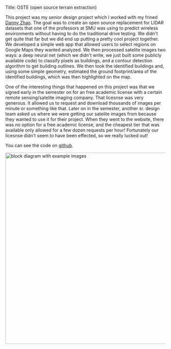 Title: OSTE (open source terrain extraction)

This project was my senior design project which I worked with my frined [Danny Zhao](https://www.linkedin.com/in/dannyzh/).  The goal was to create an open source replacement for LIDAR datasets that one of the professors at SMU was using to predict wireless environments without having to do the traditional drive testing.  We didn't get quite that far but we did end up putting a pretty cool project together.  We developed a simple web app that allowed users to select regions on Google Maps they wanted analyzed.  We then processed satelite images two ways: a deep neural net (which we didn't write, we just built some publicly available code) to classify pixels as buildings, and a contour detection algorithm to get building outlines.  We then took the identified buildings and, using some simple geometry, estimated the ground footprint/area of the identified buildings, which was then highlighted on the map.

One of the interesting things that happened on this project was that we signed early in the semester on for an free academic license with a certain remote sensing/satelite imaging company.  That licesnse was very generous.  It allowed us to request and download thousands of images per minute or something like that.  Later on in the semester, another sr. design team asked us where we were getting our satelite images from because they wanted to use it for their project.  When they went to the website, there was no option for a free academic license, and the cheapest tier that was available only allowed for a few dozen requests per hour!  Fortunately our licesnse didn't seem to have been effected, so we really lucked out!

You can see the code on [github](https://github.com/ncmatson/OSTE).

<div>
    <img src="{static}../../images/projects/oste_flowgraph.png" alt="block diagram with example images" width=600px height=auto>
</div>